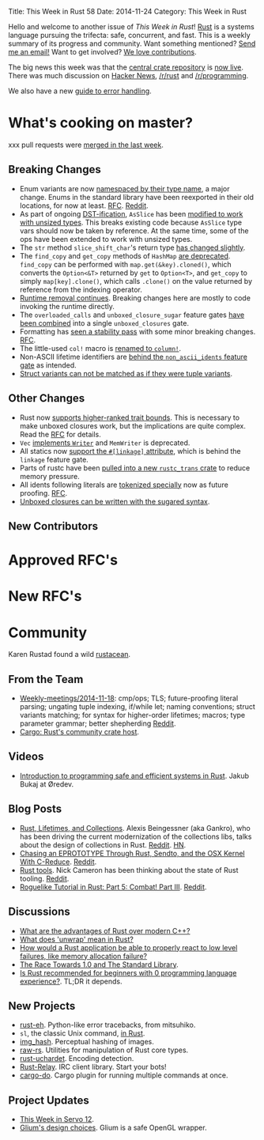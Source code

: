 Title: This Week in Rust 58
Date: 2014-11-24
Category: This Week in Rust

Hello and welcome to another issue of *This Week in Rust*!
[Rust](http://rust-lang.org) is a systems language pursuing the trifecta:
safe, concurrent, and fast. This is a weekly summary of its progress and
community. Want something mentioned? [Send me an
email!](mailto:corey@octayn.net?subject=This%20Week%20in%20Rust%20Suggestion)
Want to get involved? [We love
contributions](https://github.com/mozilla/rust/wiki/Note-guide-for-new-contributors).

The big news this week was that the [central crate
repository][crates.io] is [now live][crates.io-blog].  There was much
discussion on [Hacker News][crates.io-hn], [/r/rust][crates.io-reddit1] and
[/r/programming][crates.io-reddit2].

[crates.io]: https://crates.io/
[crates.io-blog]: http://blog.rust-lang.org/2014/11/20/Cargo.html
[crates.io-hn]: http://news.ycombinator.com/item?id=8637493
[crates.io-reddit1]: https://www.reddit.com/r/rust/comments/2mwice/cratesio_has_shipped/
[crates.io-reddit2]: https://www.reddit.com/r/programming/comments/2mwidh/rusts_central_package_repository_is_up/

We also have a new [guide to error handling][error].

[error]: http://doc.rust-lang.org/guide-error-handling.html

# What's cooking on master?

xxx pull requests were [merged in the last week][1].

[1]: https://github.com/rust-lang/rust/pulls?q=is%3Apr+is%3Amerged+updated%3A2014-11-17..2014-11-23

## Breaking Changes

* Enum variants are now [namespaced by their type name][enumns], a
  major change. Enums in the standard library have been reexported in
  their old locations, for now at
  least. [RFC][enumns-rfc]. [Reddit][enumns-reddit].
* As part of ongoing [DST-ification][dst], `AsSlice` has been
  [modified to work with unsized types][unsized-asslice]. This breaks
  existing code because `AsSlice` type vars should now be taken by
  reference. At the same time, some of the ops have been extended to
  work with unsized types.
* The `str` method `slice_shift_char`'s return type [has changed
  slightly][slice_shift_char].
* The `find_copy` and `get_copy` methods of `HashMap` [are
  deprecated][cloned].  `find_copy` can be performed with
  `map.get(&key).cloned()`, which converts the `Option<&T>` returned
  by `get` to `Option<T>`, and `get_copy` to simply
  `map[key].clone()`, which calls `.clone()` on the value returned by
  reference from the indexing operator.
* [Runtime removal continues][rt]. Breaking changes here are mostly
  to code invoking the runtime directly.
* The `overloaded_calls` and `unboxed_closure_sugar` feature gates
  [have been combined][gates] into a single `unboxed_closures` gate.
* Formatting has [seen a stability pass][fmt] with some minor breaking
  changes. [RFC][fmt-rfc].
* The little-used `col!` macro is [renamed to `column!`][column].
* Non-ASCII lifetime identifiers are [behind the `non_ascii_idents`
  feature gate][ascii] as intended.
* [Struct variants can not be matched as if they were tuple
  variants][varmatch].

[enumns]: https://github.com/rust-lang/rust/pull/18973
[enumns-rfc]: https://github.com/rust-lang/rfcs/blob/master/text/0390-enum-namespacing.md
[enumns-reddit]: https://www.reddit.com/r/rust/comments/2ml4oo/switch_to_purely_namespaced_enums/
[dst]: http://smallcultfollowing.com/babysteps/blog/2014/01/05/dst-take-5/
[unsized-asslice]: https://github.com/rust-lang/rust/pull/18638
[slice_shift_char]: https://github.com/rust-lang/rust/pull/18911
[cloned]: https://github.com/rust-lang/rust/pull/18914
[rt]: https://github.com/rust-lang/rust/pull/18967
[gates]: https://github.com/rust-lang/rust/pull/18993
[fmt]: https://github.com/rust-lang/rust/pull/19040
[fmt-rfc]: https://github.com/rust-lang/rfcs/blob/master/text/0380-stabilize-std-fmt.md
[column]: https://github.com/rust-lang/rust/pull/19071
[ascii]: https://github.com/rust-lang/rust/pull/19073
[varmatch]: https://github.com/rust-lang/rust/pull/19087

## Other Changes

* Rust now [supports higher-ranked trait bounds][hrtb]. This is
  necessary to make unboxed closures work, but the implications are
  quite complex. Read the [RFC][hrtb-rfc] for details.
* `Vec` [implements `Writer`][vec-writer] and `MemWriter` is deprecated.
* All statics now [support the `#[linkage]` attribute][linkage], which
  is behind the `linkage` feature gate.
* Parts of rustc have been [pulled into a new `rustc_trans`
  crate][rustc_trans] to reduce memory pressure.
* All idents following literals are [tokenized specially][litid] now
  as future proofing. [RFC][litid-rfc].
* [Unboxed closures can be written with the sugared syntax][sugar].

[hrtb]: https://github.com/rust-lang/rust/pull/18993
[hrtb-rfc]: https://github.com/rust-lang/rfcs/blob/master/text/0387-higher-ranked-trait-bounds.md
[vec-writer]: https://github.com/rust-lang/rust/pull/18885
[linkage]: https://github.com/rust-lang/rust/pull/18890
[rustc_trans]: https://github.com/rust-lang/rust/pull/19070
[litid]: https://github.com/rust-lang/rust/pull/19103
[litid-rfc]: https://github.com/rust-lang/rfcs/blob/master/text/0463-future-proof-literal-suffixes.md
[sugar]: https://github.com/rust-lang/rust/pull/19113

## New Contributors



# Approved RFC's



# New RFC's



# Community

Karen Rustad found a wild [rustacean](https://twitter.com/whoisaldeka/status/535679593353854976).

## From the Team

* [Weekly-meetings/2014-11-18][mtg]: cmp/ops; TLS; future-proofing
  literal parsing; ungating tuple indexing, if/while let; naming
  conventions; struct variants matching; for syntax for higher-order
  lifetimes; macros; type parameter grammar; better shepherding
  [Reddit][mtg-reddit].
* [Cargo: Rust's community crate host][cargo].

[mtg]: https://github.com/rust-lang/meeting-minutes/blob/master/weekly-meetings/2014-11-18.md
[mtg-reddit]: https://www.reddit.com/r/rust/comments/2mwdhn/weekly_meeting_20141118/
[cargo]: http://blog.rust-lang.org/2014/11/20/Cargo.html

## Videos

* [Introduction to programming safe and efficient systems in Rust][vid]. Jakub Bukaj at Øredev.

[vid]: http://vimeo.com/111852387

## Blog Posts

* [Rust, Lifetimes, and Collections][coll]. Alexis Beingessner (aka
  Gankro), who has been driving the current modernization of the
  collections libs, talks about the design of collections in
  Rust. [Reddit][coll-reddit]. [HN][coll-hn].
* [Chasing an EPROTOTYPE Through Rust, Sendto, and the OSX Kernel With
  C-Reduce][erickt]. [Reddit][erickt-reddit].
* [Rust tools][tools]. Nick Cameron has been thinking about the state
  of Rust tooling. [Reddit][tools-reddit].
* [Roguelike Tutorial in Rust: Part 5: Combat! Part III][rogue]. [Reddit][rogue-reddit].

[coll]: http://cglab.ca/~abeinges/blah/rust-lifetimes-and-collections/
[coll-hn]: http://news.ycombinator.com/item?id=8629789
[coll-reddit]: https://www.reddit.com/r/rust/comments/2mqwdm/rust_lifetimes_and_collections/
[erickt]: https://erickt.github.io/blog/2014/11/19/adventures-in-debugging-a-potential-osx-kernel-bug/
[erickt-reddit]: https://www.reddit.com/r/rust/comments/2mslk8/chasing_an_eprototype_through_rust_sendto_and_the/
[tools]: https://gist.github.com/nick29581/a3bbf6dd1b14ce57f18c
[tools-reddit]: https://www.reddit.com/r/rust/comments/2mqkwk/rust_tools/
[rogue]: http://jaredonline.svbtle.com/roguelike-tutorial-in-rust-part-5
[rogue-reddit]: https://www.reddit.com/r/rust/comments/2mlq0h/roguelike_tutorial_in_rust_part_5_combat_part_iii/

## Discussions

* [What are the advantages of Rust over modern C++?][c++]
* [What does 'unwrap' mean in Rust?][unwrap]
* [How would a Rust application be able to properly react to low level failures, like memory allocation failure?][ll]
* [The Race Towards 1.0 and The Standard Library][race].
* [Is Rust recommended for beginners with 0 programming language experience?][newb]. TL;DR it depends.

[c++]: https://www.reddit.com/r/rust/comments/2mwpie/what_are_the_advantages_of_rust_over_modern_c/
[unwrap]: https://www.reddit.com/r/rust/comments/2mw2ns/what_does_unwrap_mean_in_rust/
[ll]: https://www.reddit.com/r/rust/comments/2mthq2/how_would_a_rust_application_be_able_to_properly/
[race]: https://www.reddit.com/r/rust/comments/2mo0zb/the_race_towards_10_and_the_standard_library/
[newb]: https://www.reddit.com/r/rust/comments/2mlq18/is_rust_recommended_for_beginners_with_0/

## New Projects

* [rust-eh]. Python-like error tracebacks, from mitsuhiko.
* `sl`, the classic Unix command, [in Rust][sl].
* [img_hash]. Perceptual hashing of images.
* [raw-rs]. Utilities for manipulation of Rust core types.
* [rust-uchardet]. Encoding detection.
* [Rust-Relay]. IRC client library. Start your bots!
* [cargo-do]. Cargo plugin for running multiple commands at once.

[rust-eh]: https://www.reddit.com/r/rust/comments/2mjqzi/rusteh_python_like_error_tracebacks_for_rust/
[sl]: https://www.reddit.com/r/rust/comments/2mrep5/sl1_reimplementation_in_rust/
[img_hash]: https://www.reddit.com/r/rust/comments/2mq3dg/img_hash_a_simple_rust_library_for_performing/
[raw-rs]: https://www.reddit.com/r/rust/comments/2mp0il/rawrs_utilities_for_unsafe_manipulation_of_core/
[rust-uchardet]: https://www.reddit.com/r/rust/comments/2mpedc/rustuchardet_encoding_detection_wrapper_using_ffi/
[Rust-Relay]: https://www.reddit.com/r/rust/comments/2miyr2/rustrelay_an_ircv3_client_library_looking_for/
[cargo-do]: https://www.reddit.com/r/rust/comments/2mwzah/cargo_subcommand_plugin_to_run_multiple_commands/

## Project Updates

* [This Week in Servo 12][twis].
* [Glium's design choices][glium]. Glium is a safe OpenGL wrapper.

[twis]: http://blog.servo.org/2014/11/18/twis-12/
[glium]: https://www.reddit.com/r/rust_gamedev/comments/2mkbs9/gliums_design_choices/

